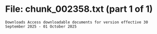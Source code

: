 ﻿# File: chunk_002358.txt (part 1 of 1)
```
Downloads Access downloadable documents for version effective 30 September 2025 - 01 October 2025
```

